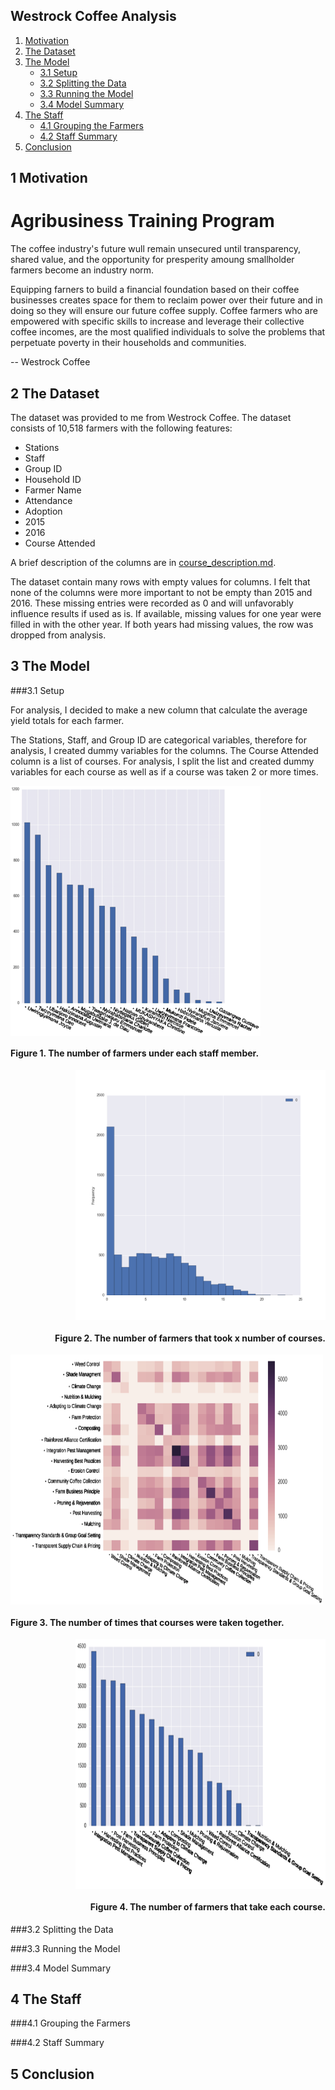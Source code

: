 ## Westrock Coffee Analysis
1. [Motivation](#1-motivation)
2. [The Dataset](#2-the-dataset)
3. [The Model](#3-the-model)
      * [3.1 Setup](#31-setup)
      * [3.2 Splitting the Data](#32-splitting-the-data)
      * [3.3 Running the Model](#33-running-the-model)
      * [3.4 Model Summary](#34-model-summary)
4. [The Staff](#4-the-staff)
      * [4.1 Grouping the Farmers](#41-grouping-the-farmers)
      * [4.2 Staff Summary](#42-staff-summary)
5. [Conclusion](#5-conclusion)

## 1 Motivation

# Agribusiness Training Program

The coffee industry's future wull remain unsecured until transparency, shared value, and the opportunity for presperity amoung smallholder farmers become an industry norm. 

Equipping farners to build a financial foundation based on their coffee businesses creates space for them to reclaim power over their future and in doing so they will ensure our future coffee supply. Coffee farmers who are empowered with specific skills to increase and leverage their collective coffee incomes, are the most qualified individuals to solve the problems that perpetuate poverty in their households and communities.

-- Westrock Coffee

## 2 The Dataset

The dataset was provided to me from Westrock Coffee. The dataset consists of 10,518 farmers with the following features:
- Stations
- Staff
- Group ID
- Household ID
- Farmer Name
- Attendance
- Adoption
- 2015
- 2016
- Course Attended

A brief description of the columns are in [course_description.md](https://github.com/meutband/Capstone/blob/master/column_description.md).

The dataset contain many rows with empty values for columns. I felt that none of the columns were more important to not be empty than 2015 and 2016. These missing entries were recorded as 0 and will unfavorably influence results if used as is. If available, missing values for one year were filled in with the other year. If both years had missing values, the row was dropped from analysis.

## 3 The Model


###3.1 Setup

For analysis, I decided to make a new column that calculate the average yield totals for each farmer. 

The Stations, Staff, and Group ID are categorical variables, therefore for analysis, I created dummy variables for the columns. The Course Attended column is a list of courses. For analysis, I split the list and created dummy variables for each course as well as if a course was taken 2 or more times. 

<p align="left">
<img src="https://github.com/meutband/Capstone/blob/master/images/staff_counts.png" width="400" height="400"
align="middle"/>
<h4 align="left"> Figure 1. The number of farmers under each staff member.</h4>
</p>

<p align="right">
<img src="https://github.com/meutband/Capstone/blob/master/images/course_counts.png" width="400" height="400"
align="middle"/>
<h4 align="right"> Figure 2. The number of farmers that took x number of courses.</h4>
</p>

<p align="left">
<img src="https://github.com/meutband/Capstone/blob/master/images/heatmap.png" width="500" height="400"
align="middle"/>
<h4 align="left"> Figure 3. The number of times that courses were taken together.</h4>
</p>

<p align="right">
<img src="https://github.com/meutband/Capstone/blob/master/images/courses_farmers.png" width="400" height="400" align="middle"/>
<h4 align="right"> Figure 4. The number of farmers that take each course.</h4>
</p>


###3.2 Splitting the Data


###3.3 Running the Model


###3.4 Model Summary


## 4 The Staff


###4.1 Grouping the Farmers


###4.2 Staff Summary



## 5 Conclusion
